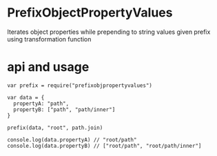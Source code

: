 # PrefixObjectPropertyValues

Iterates object properties while prepending to string values given prefix using transformation function

# api and usage

    var prefix = require("prefixobjpropertyvalues")
    
    var data = {
      propertyA: "path",
      propertyB: ["path", "path/inner"]
    }

    prefix(data, "root", path.join)

    console.log(data.propertyA) // "root/path"
    console.log(data.propertyB) // ["root/path", "root/path/inner"]